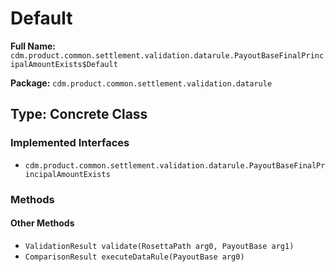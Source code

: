 # Default

**Full Name:** `cdm.product.common.settlement.validation.datarule.PayoutBaseFinalPrincipalAmountExists$Default`

**Package:** `cdm.product.common.settlement.validation.datarule`

## Type: Concrete Class

### Implemented Interfaces

- `cdm.product.common.settlement.validation.datarule.PayoutBaseFinalPrincipalAmountExists`

### Methods

#### Other Methods

- `ValidationResult validate(RosettaPath arg0, PayoutBase arg1)`
- `ComparisonResult executeDataRule(PayoutBase arg0)`

